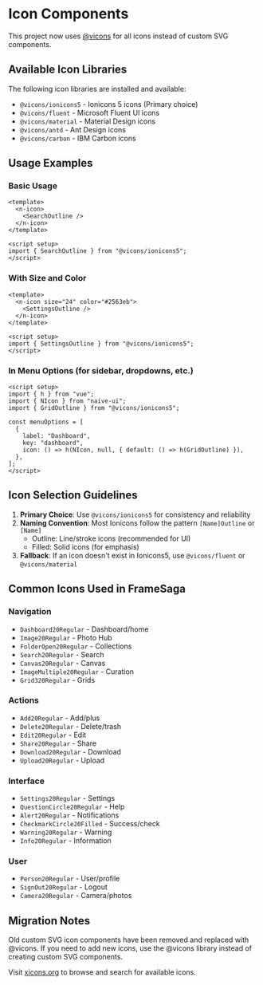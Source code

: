 # Icon Components

This project now uses [@vicons](https://www.xicons.org/) for all icons instead of custom SVG components.

## Available Icon Libraries

The following icon libraries are installed and available:

- `@vicons/ionicons5` - Ionicons 5 icons (Primary choice)
- `@vicons/fluent` - Microsoft Fluent UI icons
- `@vicons/material` - Material Design icons
- `@vicons/antd` - Ant Design icons
- `@vicons/carbon` - IBM Carbon icons

## Usage Examples

### Basic Usage

```vue
<template>
  <n-icon>
    <SearchOutline />
  </n-icon>
</template>

<script setup>
import { SearchOutline } from "@vicons/ionicons5";
</script>
```

### With Size and Color

```vue
<template>
  <n-icon size="24" color="#2563eb">
    <SettingsOutline />
  </n-icon>
</template>

<script setup>
import { SettingsOutline } from "@vicons/ionicons5";
</script>
```

### In Menu Options (for sidebar, dropdowns, etc.)

```vue
<script setup>
import { h } from "vue";
import { NIcon } from "naive-ui";
import { GridOutline } from "@vicons/ionicons5";

const menuOptions = [
  {
    label: "Dashboard",
    key: "dashboard",
    icon: () => h(NIcon, null, { default: () => h(GridOutline) }),
  },
];
</script>
```

## Icon Selection Guidelines

1. **Primary Choice**: Use `@vicons/ionicons5` for consistency and reliability
2. **Naming Convention**: Most Ionicons follow the pattern `[Name]Outline` or `[Name]`
   - Outline: Line/stroke icons (recommended for UI)
   - Filled: Solid icons (for emphasis)
3. **Fallback**: If an icon doesn't exist in Ionicons5, use `@vicons/fluent` or `@vicons/material`

## Common Icons Used in FrameSaga

### Navigation

- `Dashboard20Regular` - Dashboard/home
- `Image20Regular` - Photo Hub
- `FolderOpen20Regular` - Collections
- `Search20Regular` - Search
- `Canvas20Regular` - Canvas
- `ImageMultiple20Regular` - Curation
- `Grid320Regular` - Grids

### Actions

- `Add20Regular` - Add/plus
- `Delete20Regular` - Delete/trash
- `Edit20Regular` - Edit
- `Share20Regular` - Share
- `Download20Regular` - Download
- `Upload20Regular` - Upload

### Interface

- `Settings20Regular` - Settings
- `QuestionCircle20Regular` - Help
- `Alert20Regular` - Notifications
- `CheckmarkCircle20Filled` - Success/check
- `Warning20Regular` - Warning
- `Info20Regular` - Information

### User

- `Person20Regular` - User/profile
- `SignOut20Regular` - Logout
- `Camera20Regular` - Camera/photos

## Migration Notes

Old custom SVG icon components have been removed and replaced with @vicons.
If you need to add new icons, use the @vicons library instead of creating custom SVG components.

Visit [xicons.org](https://www.xicons.org/) to browse and search for available icons.
